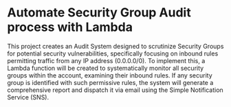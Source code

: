 
# Automate Security Group Audit process with Lambda 

This project creates an Audit System designed to scrutinize Security Groups for potential security vulnerabilities, specifically focusing on inbound rules permitting traffic from any IP address (0.0.0.0/0). To implement this, a Lambda function will be created to systematically monitor all security groups within the account, examining their inbound rules. If any security group is identified with such permissive rules, the system will generate a comprehensive report and dispatch it via email using the Simple Notification Service (SNS).

